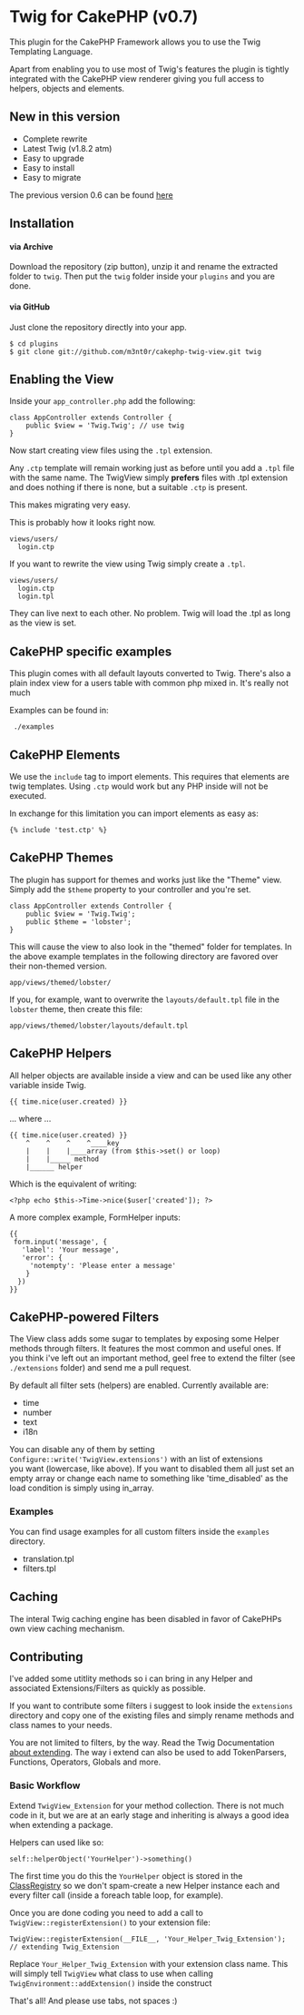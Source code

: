 # Twig for CakePHP (v0.7)

This plugin for the CakePHP Framework allows you to use the Twig Templating Language.

Apart from enabling you to use most of Twig's features the plugin is tightly integrated with 
the CakePHP view renderer giving you full access to helpers, objects and elements.

## New in this version

- Complete rewrite
- Latest Twig (v1.8.2 atm)
- Easy to upgrade
- Easy to install
- Easy to migrate

The previous version 0.6 can be found [here](https://github.com/m3nt0r/cakephp-twig-view/tree/twig.six "twig.six branch")

## Installation

#### via Archive

Download the repository (zip button), unzip it and rename the extracted folder to ```twig```.
Then put the ```twig``` folder inside your ```plugins``` and you are done.

#### via GitHub

Just clone the repository directly into your app.

    $ cd plugins 
    $ git clone git://github.com/m3nt0r/cakephp-twig-view.git twig

## Enabling the View

Inside your ```app_controller.php``` add the following:

    class AppController extends Controller {
        public $view = 'Twig.Twig'; // use twig
    }

Now start creating view files using the ```.tpl``` extension. 

Any ```.ctp``` template will remain working just as before until you add a ```.tpl``` file with the same name. The TwigView simply **prefers** files with .tpl extension and does nothing if there is none, but a suitable ```.ctp``` is present. 

This makes migrating very easy.

This is probably how it looks right now.

    views/users/
      login.ctp

If you want to rewrite the view using Twig simply create a ```.tpl```.

    views/users/
      login.ctp
      login.tpl

They can live next to each other. No problem. Twig will load the .tpl as long as the view is set.


## CakePHP specific examples

This plugin comes with all default layouts converted to Twig. There's also a plain index view 
for a users table with common php mixed in. It's really not much

Examples can be found in:

     ./examples


## CakePHP Elements

We use the `include` tag to import elements. This requires that elements are twig templates. Using ```.ctp``` would work but any PHP inside will not be executed. 

In exchange for this limitation you can import elements as easy as:

    {% include 'test.ctp' %} 

## CakePHP Themes

The plugin has support for themes and works just like the "Theme" view. Simply add the ```$theme```
property to your controller and you're set.

    class AppController extends Controller {
        public $view = 'Twig.Twig';
        public $theme = 'lobster';
    }

This will cause the view to also look in the "themed" folder for templates. In the above example
templates in the following directory are favored over their non-themed version.

    app/views/themed/lobster/

If you, for example, want to overwrite the ```layouts/default.tpl``` file in the ```lobster``` theme, 
then create this file:

    app/views/themed/lobster/layouts/default.tpl

## CakePHP Helpers

All helper objects are available inside a view and can be used like any other variable inside Twig.

    {{ time.nice(user.created) }}

... where ...

    {{ time.nice(user.created) }}
        ^    ^    ^    ^____key
        |    |    |____array (from $this->set() or loop)
        |    |_____ method
        |______ helper

Which is the equivalent of writing:

    <?php echo $this->Time->nice($user['created']); ?>

A more complex example, FormHelper inputs:

    {{
     form.input('message', {
       'label': 'Your message',
       'error': {
         'notempty': 'Please enter a message'
        }
      })
    }}

## CakePHP-powered Filters

The View class adds some sugar to templates by exposing some Helper methods through filters. It  features the most common and useful ones. If you think i've left out an important method, geel free to extend the filter (see ```./extensions``` folder) and send me a pull request. 

By default all filter sets (helpers) are enabled. Currently available are:

- time
- number
- text
- i18n

You can disable any of them by setting ```Configure::write('TwigView.extensions')``` with an list of extensions  
you want (lowercase, like above). If you want to disabled them all just set an empty array or change each 
name to something like 'time_disabled' as the load condition is simply using in_array.

### Examples

You can find usage examples for all custom filters inside the ```examples``` directory. 

- translation.tpl
- filters.tpl

## Caching

The interal Twig caching engine has been disabled in favor of CakePHPs own view caching mechanism.

## Contributing

I've added some utitlity methods so i can bring in any Helper and associated Extensions/Filters as quickly as possible. 

If you want to contribute some filters i suggest to look inside the ```extensions``` directory and copy one of the 
existing files and simply rename methods and class names to your needs.

You are not limited to filters, by the way. Read the Twig Documentation [about extending](http://twig.sensiolabs.org/doc/advanced.html#creating-an-extension). The way i extend can also
be used to add TokenParsers, Functions, Operators, Globals and more.

### Basic Workflow

Extend ```TwigView_Extension``` for your method collection. There is not much code in it, but we are at an early
stage and inheriting is always a good idea when extending a package.

Helpers can used like so:

    self::helperObject('YourHelper')->something()

The first time you do this the ```YourHelper``` object is stored in the [ClassRegistry](http://api.cakephp.org/class/class-registry "CakePHP API") 
so we don't spam-create a new Helper instance each and every filter call (inside a foreach table loop, for example).

Once you are done coding you need to add a call to ```TwigView::registerExtension()``` to your extension file:

    TwigView::registerExtension(__FILE__, 'Your_Helper_Twig_Extension'); // extending Twig_Extension

Replace ```Your_Helper_Twig_Extension``` with your extension class name. This will simply tell ```TwigView``` what class 
to use when calling ```TwigEnvironment::addExtension()``` inside the construct

That's all! And please use tabs, not spaces :)




